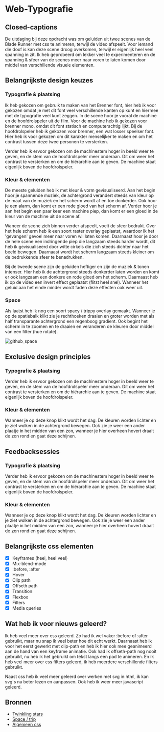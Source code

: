 # Web-Typografie

## Closed-captions
De uitdaging bij deze opdracht was om geluiden uit twee scenes van de Blade Runner met css te animeren, terwijl de video afspeelt. Voor iemand die doof is kan deze scene droog overkomen, terwijl er eigenlijk heel veel spanning in zit. Ik heb geprobeerd om lekker veel te experimenteren en de spanning & sfeer van de scenes meer naar voren te laten komen door middel van verschillende visuele elementen. 

## Belangrijkste design keuzes
### Typografie & plaatsing
Ik heb gekozen om gebruik te maken van het Brenner font, hier heb ik voor gekozen omdat je met dit font veel verschillende kanten op kunt en hiermee met de typografie veel kunt zeggen. 
In de scene hoor je vooral de machine en de hoofdrolspeler uit de film. Voor de machine heb ik gekozen voor brenner mono, omdat dit font statisch en computerachtig lijkt. Bij de hoofdrolspeler heb ik gekozen voor brenner, een wat losser speelser font. Hier heb ik voor gekozen om dit karakter menselijker te maken en om het contrast tussen deze twee personen te versterken. 

Verder heb ik ervoor gekozen om de machinestem hoger in beeld weer te geven, en de stem van de hoofdrolspeler meer onderaan. Dit om weer het contrast te versterken en om de hiërarchie aan te geven. De machine staat eigenlijk boven de hoofdrolspeler. 

### Kleur & elementen
De meeste geluiden heb ik met kleur & vorm gevisualiseerd. Aan het begin hoor je spannende muziek, de achtergrond verandert steeds van kleur op de maat van de muziek en het scherm wordt af en toe donkerder. Ook hoor je een alarm, dan komt er een rode gloed van het scherm af. Verder hoor je aan het begin een paar keer een machine piep, dan komt er een gloed in de kleur van de machine uit de scene af. 

Waneer de scene zich binnen verder afspeelt, voelt de sfeer bedrukt. Over het hele scherm heb ik een soort raster overlay geplaatst, waardoor ik het 'gevangen' gevoel meer naar voren wil laten komen. Daarnaast hoor je door de hele scene een indringende piep die langzaam steeds harder wordt, dit heb ik gevisualiseerd door witte cirkels die zich steeds dichter naar het beeld bewegen. Daarnaast wordt het scherm langzaam steeds kleiner om de bedrukkende sfeer te benadrukken. 

Bij de tweede scene zijn de geluiden heftiger en zijn de muziek & tonen intenser. Hier heb ik de achtergrond steeds donkerder laten worden en komt er ook langzaam een donkere en rode gloed om het scherm. Daarnaast heb ik op de video een invert effect geplaatst (flitst heel snel). Wanneer het geluid aan het einde minder wordt faden deze effecten ook weer uit. 

### Space
Als laatst heb ik nog een soort spacy / trippy overlay gemaakt. Wanneer je op de spatiebalk klikt zie je rechthoeken draaien en groter worden met als half transparante achtergrond een regenboog gradient. Ook begint het scherm in te zoomen en te draaien en veranderen de kleuren door middel van een filter (hue rotate). 

![github_space](https://user-images.githubusercontent.com/43337685/82755872-d3313100-9dd6-11ea-9348-b1ffb02dc60d.gif)

## Exclusive design principles 
### Typografie & plaatsing
Verder heb ik ervoor gekozen om de machinestem hoger in beeld weer te geven, en de stem van de hoofdrolspeler meer onderaan. Dit om weer het contrast te versterken en om de hiërarchie aan te geven. De machine staat eigenlijk boven de hoofdrolspeler. 

### Kleur & elementen
Wanneer je op deze knop klikt wordt het dag. De kleuren worden lichter en je ziet wolken in de achtergrond bewegen. Ook zie je weer een ander plaatje in het midden van een zon, wanneer je hier overheen hovert draait de zon rond en gaat deze schijnen.

## Feedbacksessies
### Typografie & plaatsing
Verder heb ik ervoor gekozen om de machinestem hoger in beeld weer te geven, en de stem van de hoofdrolspeler meer onderaan. Dit om weer het contrast te versterken en om de hiërarchie aan te geven. De machine staat eigenlijk boven de hoofdrolspeler. 

### Kleur & elementen
Wanneer je op deze knop klikt wordt het dag. De kleuren worden lichter en je ziet wolken in de achtergrond bewegen. Ook zie je weer een ander plaatje in het midden van een zon, wanneer je hier overheen hovert draait de zon rond en gaat deze schijnen.



## Belangrijkste css elementen
- [x] Keyframes (heel, heel veel)
- [x] Mix-blend-mode
- [x] :before, :after
- [x] Hover
- [x] Clip path
- [x] Offseth path
- [x] Transition
- [x] Flexbox
- [x] Filters
- [x] Media queries

## Wat heb ik voor nieuws geleerd?
Ik heb veel meer over css geleerd. Zo had ik wel vaker :before of :after gebruikt, maar nu snap ik veel beter hoe dit echt werkt. Daarnaast heb ik voor het eerst gewerkt met clip-path en heb ik hier ook mee geanimeerd aan de hand van een keyframe animatie. Ook had ik offseth-path nog nooit gebruikt, nu heb ik het gebruikt om tekst langs een pad te animeren. En ik heb veel meer over css filters geleerd, ik heb meerdere verschillende filters gebruikt. 

Naast css heb ik veel meer geleerd over werken met svg in html, ik kan svg's nu beter lezen en aanpassen. Ook heb ik weer meer javascript geleerd. 

## Bronnen
* [Twinkling stars](https://stackoverflow.com/questions/35588267/css-twinkling-stars)
* [Space / trip](https://codepen.io/RedGlove/pen/pmOYqz)
* [Algemeen css](https://css-tricks.com/)

